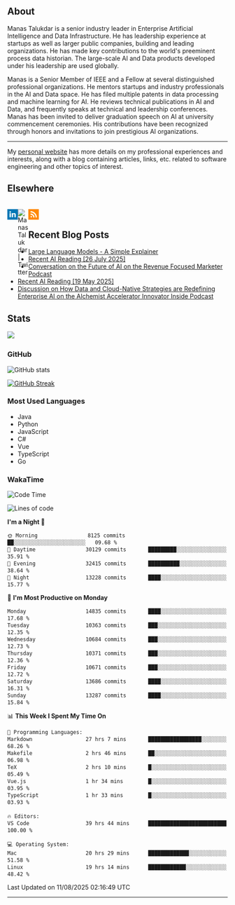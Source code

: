 ## About

Manas Talukdar is a senior industry leader in Enterprise Artificial Intelligence and Data Infrastructure. He has leadership experience at startups as well as larger public companies, building and leading organizations. He has made key contributions to the world's preeminent process data historian. The large-scale AI and Data products developed under his leadership are used globally.

Manas is a Senior Member of IEEE and a Fellow at several distinguished professional organizations. He mentors startups and industry professionals in the AI and Data space. He has filed multiple patents in data processing and machine learning for AI. He reviews technical publications in AI and Data, and frequently speaks at technical and leadership conferences. Manas has been invited to deliver graduation speech on AI at university commencement ceremonies. His contributions have been recognized through honors and invitations to join prestigious AI organizations.

---

My [personal website](https://manastalukdar.github.io/) has more details on my professional experiences and interests, along with a blog containing articles, links, etc. related to software engineering and other topics of interest.

## Elsewhere

</br>

<a href="https://www.linkedin.com/in/manastalukdar" target="_blank">
  <img align="left" alt="Manas Talukdar | Linkedin" width="24px" src="https://raw.githubusercontent.com/edent/SuperTinyIcons/master/images/svg/linkedin.svg" />
</a>
<a href="https://www.twitter.com/manastalukdar" target="_blank">
  <img align="left" alt="Manas Talukdar | Twitter" width="24px" src="https://github.com/TheDudeThatCode/TheDudeThatCode/blob/master/Assets/Twitter.svg" />
</a>
<a href="https://manastalukdar.github.io/" target="_blank">
  <img align="left" alt="Manas Talukdar | Website" width="24px" src="https://github.com/edent/SuperTinyIcons/blob/master/images/svg/rss.svg" />
</a>

</br>

## Recent Blog Posts

<!-- BLOG:START -->
- [Large Language Models - A Simple Explainer](https://manastalukdar.github.io/blog/2025/08/08/large-language-models-simple-explainer/)
- [Recent AI Reading [26 July 2025]](https://manastalukdar.github.io/blog/2025/07/26/recent-ai-reading-26-july-2025/)
- [Conversation on the Future of AI on the Revenue Focused Marketer Podcast](https://manastalukdar.github.io/blog/2025/07/22/conversation-future-of-ai-revenue-focused-marketer-podcast/)
- [Recent AI Reading [19 May 2025]](https://manastalukdar.github.io/blog/2025/05/19/recent-ai-reading-19-may-2025/)
- [Discussion on How Data and Cloud-Native Strategies are Redefining Enterprise AI on the Alchemist Accelerator Innovator Inside Podcast](https://manastalukdar.github.io/blog/2025/03/18/discussion-data-enterprise-ai-alchemist-accelerator-innovators-inside-podcast/)
<!-- BLOG:END -->

## Stats

![](https://komarev.com/ghpvc/?username=manastalukdar)

### GitHub

![GitHub stats](https://github-readme-stats.vercel.app/api?username=manastalukdar&show_icons=true&hide_border=true&hide_rank=true&hide_title=true&icon_color=79ff97&text_color=cecac3&bg_color=4d4b4b)

[![GitHub Streak](https://streak-stats.demolab.com?user=manastalukdar&hide_border=true&border_radius=4&date_format=M%20j%5B%2C%20Y%5D&background=4D4B4B)](https://git.io/streak-stats)

### Most Used Languages

- Java
- Python
- JavaScript
- C#
- Vue
- TypeScript
- Go

<!--
![Top Langs](https://github-readme-stats.vercel.app/api/top-langs/?username=manastalukdar&layout=compact&hide_border=true&hide_title=true&icon_color=79ff97&text_color=cecac3&bg_color=4d4b4b)
-->

### WakaTime

<!--START_SECTION:waka-->
![Code Time](http://img.shields.io/badge/Code%20Time-5%2C869%20hrs%201%20min-blue)

![Lines of code](https://img.shields.io/badge/From%20Hello%20World%20I%27ve%20Written-25.6%20million%20lines%20of%20code-blue)

**I'm a Night 🦉** 

```text
🌞 Morning                8125 commits        ██░░░░░░░░░░░░░░░░░░░░░░░   09.68 % 
🌆 Daytime                30129 commits       █████████░░░░░░░░░░░░░░░░   35.91 % 
🌃 Evening                32415 commits       ██████████░░░░░░░░░░░░░░░   38.64 % 
🌙 Night                  13228 commits       ████░░░░░░░░░░░░░░░░░░░░░   15.77 % 
```
📅 **I'm Most Productive on Monday** 

```text
Monday                   14835 commits       ████░░░░░░░░░░░░░░░░░░░░░   17.68 % 
Tuesday                  10363 commits       ███░░░░░░░░░░░░░░░░░░░░░░   12.35 % 
Wednesday                10684 commits       ███░░░░░░░░░░░░░░░░░░░░░░   12.73 % 
Thursday                 10371 commits       ███░░░░░░░░░░░░░░░░░░░░░░   12.36 % 
Friday                   10671 commits       ███░░░░░░░░░░░░░░░░░░░░░░   12.72 % 
Saturday                 13686 commits       ████░░░░░░░░░░░░░░░░░░░░░   16.31 % 
Sunday                   13287 commits       ████░░░░░░░░░░░░░░░░░░░░░   15.84 % 
```


📊 **This Week I Spent My Time On** 

```text
💬 Programming Languages: 
Markdown                 27 hrs 7 mins       █████████████████░░░░░░░░   68.26 % 
Makefile                 2 hrs 46 mins       ██░░░░░░░░░░░░░░░░░░░░░░░   06.98 % 
TeX                      2 hrs 10 mins       █░░░░░░░░░░░░░░░░░░░░░░░░   05.49 % 
Vue.js                   1 hr 34 mins        █░░░░░░░░░░░░░░░░░░░░░░░░   03.95 % 
TypeScript               1 hr 33 mins        █░░░░░░░░░░░░░░░░░░░░░░░░   03.93 % 

🔥 Editors: 
VS Code                  39 hrs 44 mins      █████████████████████████   100.00 % 

💻 Operating System: 
Mac                      20 hrs 29 mins      █████████████░░░░░░░░░░░░   51.58 % 
Linux                    19 hrs 14 mins      ████████████░░░░░░░░░░░░░   48.42 % 
```


 Last Updated on 11/08/2025 02:16:49 UTC
<!--END_SECTION:waka-->

---

<!--

**manastalukdar/manastalukdar** is a ✨ _special_ ✨ repository because its `README.md` (this file) appears on your GitHub profile.

Here are some ideas to get you started:

- 🔭 I’m currently working on ...
- 🌱 I’m currently learning ...
- 👯 I’m looking to collaborate on ...
- 🤔 I’m looking for help with ...
- 💬 Ask me about ...
- 📫 How to reach me: ...
- 😄 Pronouns: ...
- ⚡ Fun fact: ...
-->
